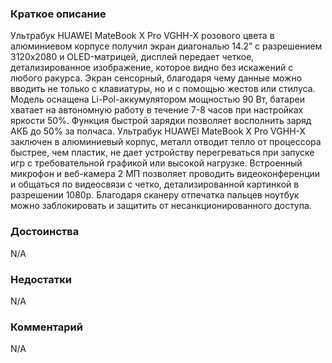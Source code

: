 ### **Краткое описание**
Ультрабук HUAWEI MateBook X Pro VGHH-X розового цвета в алюминиевом корпусе получил экран диагональю 14.2” с разрешением 3120x2080 и OLED-матрицей, дисплей передает четкое, детализированное изображение, которое видно без искажений с любого ракурса. Экран сенсорный, благодаря чему данные можно вводить не только с клавиатуры, но и с помощью жестов или стилуса. Модель оснащена Li-Pol-аккумулятором мощностью 90 Вт, батареи хватает на автономную работу в течение 7-8 часов при настройках яркости 50%. Функция быстрой зарядки позволяет восполнить заряд АКБ до 50% за полчаса.  Ультрабук HUAWEI MateBook X Pro VGHH-X заключен в алюминиевый корпус, металл отводит тепло от процессора быстрее, чем пластик, не дает устройству перегреваться при запуске игр с требовательной графикой или высокой нагрузке. Встроенный микрофон и веб-камера 2 МП позволяет проводить видеоконференции и общаться по видеосвязи с четко, детализированной картинкой в разрешении 1080p. Благодаря сканеру отпечатка пальцев ноутбук можно заблокировать и защитить от несанкционированного доступа.

### **Достоинства**
N/A

### **Недостатки**
N/A

### **Комментарий**
N/A
